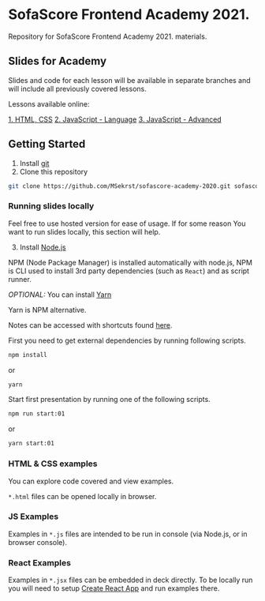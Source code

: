 # SofaScore Frontend Academy 2021.

Repository for SofaScore Frontend Academy 2021. materials.

## Slides for Academy

Slides and code for each lesson will be available in separate branches and will include all previously covered lessons.

Lessons available online:

[1. HTML, CSS](https://sofascore-academy-2021-git-lesson-01-msekrst.vercel.app/#0)
[2. JavaScript - Language](https://sofascore-academy-2021-git-lesson-2-msekrst.vercel.app/#0)
[3. JavaScript - Advanced](https://sofascore-academy-2021-git-lesson-3-msekrst.vercel.app/#0)

## Getting Started

1. Install [git](https://git-scm.com/downloads)
2. Clone this repository

```zsh
git clone https://github.com/MSekrst/sofascore-academy-2020.git sofascore-academy
```

### Running slides locally

Feel free to use hosted version for ease of usage. If for some reason You want to run slides locally, this section will help.

3. Install [Node.js](https://nodejs.org/en/)

NPM (Node Package Manager) is installed automatically with node.js, NPM is CLI used to install 3rd party dependencies (such as `React`) and as script runner.

_OPTIONAL:_ You can install [Yarn](https://classic.yarnpkg.com/en/docs/install#mac-stable)

Yarn is NPM alternative.

Notes can be accessed with shortcuts found [here](https://github.com/jxnblk/mdx-deck#presenter-mode).

First you need to get external dependencies by running following scripts.

```zsh
npm install
```

or

```zsh
yarn
```

Start first presentation by running one of the following scripts.

```zsh
npm run start:01
```

or

```zsh
yarn start:01
```

### HTML & CSS examples

You can explore code covered and view examples.

`*.html` files can be opened locally in browser.

### JS Examples

Examples in `*.js` files are intended to be run in console (via Node.js, or in browser console).

### React Examples

Examples in `*.jsx` files can be embedded in deck directly. To be locally run you will need to setup [Create React App](https://reactjs.org/docs/create-a-new-react-app.html#create-react-app) and run examples there.
